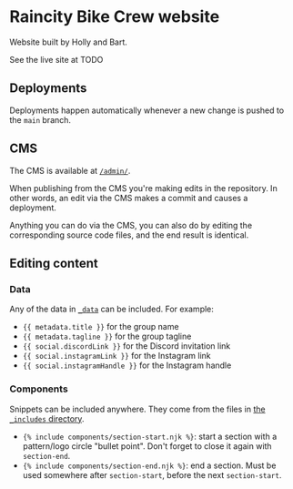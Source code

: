 Raincity Bike Crew website
==========================

Website built by Holly and Bart.

See the live site at TODO

Deployments
-----------

Deployments happen automatically whenever a new change is pushed to the `main` branch.

CMS
---

The CMS is available at [`/admin/`](TODO/admin/).

When publishing from the CMS you're making edits in the repository.
In other words, an edit via the CMS makes a commit and causes a deployment.

Anything you can do via the CMS, you can also do by editing the corresponding source code files,
and the end result is identical.

Editing content
---------------

### Data

Any of the data in [`_data`](_data) can be included. For example:

- `{{ metadata.title }}` for the group name
- `{{ metadata.tagline }}` for the group tagline
- `{{ social.discordLink }}` for the Discord invitation link
- `{{ social.instagramLink }}` for the Instagram link
- `{{ social.instagramHandle }}` for the Instagram handle

### Components

Snippets can be included anywhere. They come from the files in [the `_includes` directory](_includes).

- `{% include components/section-start.njk %}`: start a section with a pattern/logo circle "bullet point". Don't forget to close it again with `section-end`.
- `{% include components/section-end.njk %}`: end a section. Must be used somewhere after `section-start`, before the next `section-start`.
